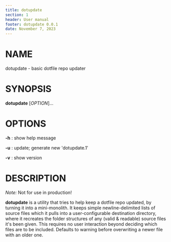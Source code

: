```yaml
---
title: dotupdate
section: 1
header: User manual
footer: dotupdate 0.0.1
date: November 7, 2023
---
```

# NAME
dotupdate - basic dotfile repo updater

# SYNOPSIS
**dotupdate** [*OPTION*]...

# OPTIONS
**-h**
: show help message

**-u**
: update; generate new 'dotupdate.1'

**-v**
: show version

# DESCRIPTION
*Note:* Not for use in production!

**dotupdate** is a utility that tries to help keep a dotfile repo updated, by
turning it into a mini-monolith.  It keeps simple newline-delimited lists of
source files which it pulls into a user-configurable destination directory,
where it recreates the folder structures of any (valid & readable) source files
it's been given. This requires no user interaction beyond deciding which files
are to be included. Defaults to warning before overwriting a newer file with an
older one.
